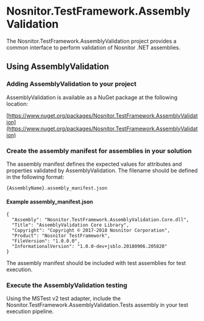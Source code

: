 # Nosnitor.TestFramework.AssemblyValidation

The Nosnitor.TestFramework.AssemblyValidation project provides a common interface to perform validation of Nosnitor .NET assemblies.

## Using AssemblyValidation

### Adding AssemblyValidation to your project

AssemblyValidation is available as a NuGet package at the following location:

[https://www.nuget.org/packages/Nosnitor.TestFramework.AssemblyValidation](https://www.nuget.org/packages/Nosnitor.TestFramework.AssemblyValidation)

### Create the assembly manifest for assemblies in your solution

The assembly manifest defines the expected values for attributes and properties validated by AssemblyValidation. The filename should be defined in the following format:

    {AssemblyName}.assembly_manifest.json

#### Example assembly_manifest.json

	{
	  "Assembly": "Nosnitor.TestFramework.AssemblyValidation.Core.dll",
	  "Title": "AssemblyValidation Core Library",
	  "Copyright": "Copyright © 2017-2018 Nosnitor Corporation",
	  "Product": "Nosnitor TestFramework",
	  "FileVersion": "1.0.0.0",
	  "InformationalVersion": "1.0.0-dev+jsblo.20180906.205820"
	}

The assembly manifest should be included with test assemblies for test execution.

### Execute the AssemblyValidation testing

Using the MSTest v2 test adapter, include the Nosnitor.TestFramework.AssemblyValidation.Tests assembly in your test execution pipeline.